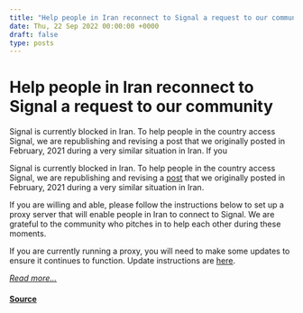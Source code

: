 ```yaml
---
title: "Help people in Iran reconnect to Signal a request to our community"
date: Thu, 22 Sep 2022 00:00:00 +0000
draft: false
type: posts
---
```

# Help people in Iran reconnect to Signal a request to our community





 Signal is currently blocked in Iran. To help people in the country access Signal, we are republishing and revising a post that we originally posted in February, 2021 during a very similar situation in Iran. If you

Signal is currently blocked in Iran. To help people in the country access Signal, we are republishing and revising a [post](/blog/help-iran-reconnect/ "Help users in Iran reconnect to Signal") that we originally posted in February, 2021 during a very similar situation in Iran.

If you are willing and able, please follow the instructions below to set up a proxy server that will enable people in Iran to connect to Signal. We are grateful to the community who pitches in to help each other during these moments.

If you are currently running a proxy, you will need to make some updates to ensure it continues to function. Update instructions are [here](https://github.com/signalapp/Signal-TLS-Proxy "Simple TLS Proxy").

[_Read more..._](https://signal.org/blog/run-a-proxy/)

#### [Source](https://signal.org/blog/run-a-proxy/)

